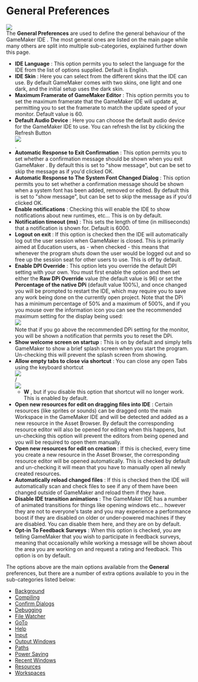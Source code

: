 # General Preferences

  
![](https://gms.magecorn.com/Manual/assets/Images/Setup_And_Version/Preferences/General_Prefs.png)  
The **General Preferences** are used to define the general behaviour of
the GameMaker IDE . The most general ones are listed on the main page
while many others are split into multiple sub-categories, explained
further down this page.

-   **IDE Language** : This option permits you to select the language
    for the IDE from the list of options supplied. Default is English.
-   **IDE Skin** : Here you can select from the different skins that the
    IDE can use. By default GameMaker comes with two skins, one light
    and one dark, and the initial setup uses the dark skin.
-   **Maximum Framerate of GameMaker Editor** : This option permits you
    to set the maximum framerate that the GameMaker IDE will update at,
    permitting you to set the framerate to match the update speed of
    your monitor. Default value is 60.
-   **Default Audio Device** : Here you can choose the default audio
    device for the GameMaker IDE to use. You can refresh the list by
    clicking the Refresh Button  
    ![](https://gms.magecorn.com/Manual/assets/Images/Icons/Icon_Refresh.png)  
    .
-   **Automatic Response to Exit Confirmation** : This option permits
    you to set whether a confirmation message should be shown when you
    exit GameMaker . By default this is set to "show message", but can
    be set to skip the message as if you'd clicked OK.
-   **Automatic Response to The System Font Changed Dialog** : This
    option permits you to set whether a confirmation message should be
    shown when a system font has been added, removed or edited. By
    default this is set to "show message", but can be set to skip the
    message as if you'd clicked OK.
-   **Enable notifications** : Checking this will enable the IDE to show
    notifications about new runtimes, etc... This is on by default.
-   **Notification timeout (ms)** : This sets the length of time (in
    milliseconds) that a notification is shown for. Default is 6000.
-   **Logout on exit** : If this option is checked then the IDE will
    automatically log out the user session when GameMaker is closed.
    This is primarily aimed at Education users, as - when checked - this
    means that whenever the program shuts down the user would be logged
    out and so free up the session seat for other users to use. This is
    off by default.
-   **Enable DPI Override** : This option lets you override the default
    DPI setting with your own. You must first enable the option and then
    set either the **Raw DPi Override** value (the default value is 96)
    or set the **Percentage of the native DPi** (default value 100%),
    and once changed you will be prompted to restart the IDE, which may
    require you to save any work being done on the currently open
    project. Note that the DPi has a minimum percentage of 50% and a
    maximum of 500%, and if you you mouse over the information icon you
    can see the recommended maximum setting for the display being
    used:  
    ![](https://gms.magecorn.com/Manual/assets/Images/Setup_And_Version/Preferences/General_DPi_Override_Recomendation.png)  
    Note that if you go above the recommended DPi setting for the
    monitor, you will be shown a notification that permits you to reset
    the DPi.
-   **Show welcome screen on startup** : This is on by default and
    simply tells GameMaker to show a brief splash screen when you start
    the program. Un-checking this will prevent the splash screen from
    showing.
-   **Allow empty tabs to close via shortcut** : You can close any open
    Tabs using the keyboard shortcut  
    ![](https://gms.magecorn.com/Manual/assets/Images/Icons/Icon_Ctrl.png)  
    /  
    ![](https://gms.magecorn.com/Manual/assets/Images/Icons/Icon_Cmd.png)  
    + **W** , but if you disable this option that shortcut will no
    longer work. This is enabled by default.
-   **Open new resources for edit on dragging files into IDE** : Certain
    resources (like sprites or sounds) can be dragged onto the main
    Workspace in the GameMaker IDE and will be detected and added as a
    new resource in the Asset Browser. By default the corresponding
    resource editor will also be opened for editing when this happens,
    but un-checking this option will prevent the editors from being
    opened and you will be required to open them manually.
-   **Open new resources for edit on creation** : If this is checked,
    every time you create a new resource in the Asset Browser, the
    corresponding resource editor will be opened automatically. This is
    checked by default and un-checking it will mean that you have to
    manually open all newly created resources.
-   **Automatically reload changed files** : If this is checked then the
    IDE will automatically scan and check files to see if any of them
    have been changed outside of GameMaker and reload them if they have.
-   **Disable IDE transition animations** : The GameMaker IDE has a
    number of animated transitions for things like opening windows
    etc... however they are not to everyone's taste and you may
    experience a performance boost if they are disabled on older or
    under-powered machines if they are disabled. You can disable them
    here, and they are on by default.
-   **Opt-in To Feedback Surveys** : When this option is checked, you
    are telling GameMaker that you wish to participate in feedback
    surveys, meaning that occasionally while working a message will be
    shown about the area you are working on and request a rating and
    feedback. This option is on by default.

The options above are the main options available from the **General**
preferences, but there are a number of extra options available to you in
the sub-categories listed below:

-   [Background](General/Background)
-   [Compiling](General/Compiling)
-   [Confirm Dialogs](General/Confirm_Dialogs)
-   [Debugging](General/Debugging)
-   [File Watcher](General/File_Watcher)
-   [GoTo](General/Go_To)
-   [Help](General/Help)
-   [Input](General/Input)
-   [Output Windows](General/Output_Windows)
-   [Paths](General/Paths)
-   [Power Saving](General/Power_Saving)
-   [Recent Windows](General/Recent_Windows)
-   [Resources](General/Resources)
-   [Workspaces](General/Workspace)

